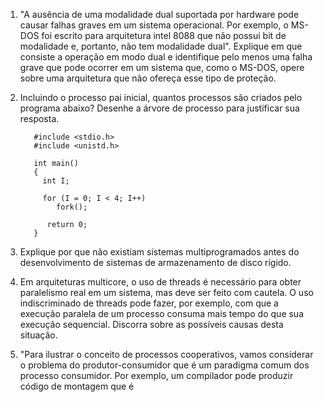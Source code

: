 1. "A ausência de uma modalidade dual suportada por hardware pode causar falhas graves em um sistema operacional. Por exemplo, o MS-DOS foi escrito para arquitetura intel 8088 que não possui bit de modalidade e, portanto, não tem modalidade dual".
Explique em que consiste a operação em modo dual e identifique pelo menos uma falha grave que pode ocorrer em um sistema que, como o MS-DOS, opere sobre uma arquitetura que não ofereça esse tipo de proteção.

2. Incluindo o processo pai inicial, quantos processos são criados pelo programa abaixo?
Desenhe a árvore de processo para justificar sua resposta.

          #include <stdio.h>
          #include <unistd.h>
          
          int main()
          {
            int I;
            
            for (I = 0; I < 4; I++)
               fork();
               
             return 0;
          }

3. Explique por que não existiam sistemas multiprogramados antes do desenvolvimento de sistemas de armazenamento de disco rígido.

4. Em arquiteturas multicore, o uso de threads é necessário para obter paralelismo real em um sistema, mas deve ser feito com cautela. O uso indiscriminado de threads pode fazer, por exemplo, com que a execução paralela de um processo consuma mais tempo do que sua execução sequencial. Discorra sobre as possíveis causas desta situação.

5. "Para ilustrar o conceito de processos cooperativos, vamos considerar o problema do produtor-consumidor que é um paradigma comum dos processo consumidor. Por exemplo, um compilador pode produzir código de montagem que é
